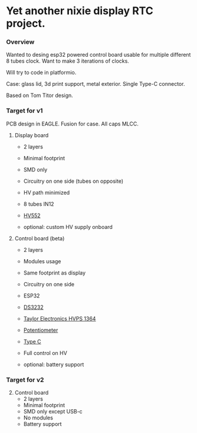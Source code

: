 # Yet another nixie display RTC project.

### Overview
Wanted to desing esp32 powered control board usable for multiple different 8 tubes clock.
Want to make 3 iterations of clocks.

Will try to code in platformio.

Case: glass lid, 3d print support, metal exterior.
Single Type-C connector.

Based on Tom Titor design.

### Target for v1
PCB design in EAGLE. Fusion for case.
All caps MLCC.

1. Display board 
    * 2 layers
    * Minimal footprint
    * SMD only
    * Circuitry on one side (tubes on opposite)
    * HV path minimized
    * 8 tubes IN12
    * [HV552](https://ww1.microchip.com/downloads/en/DeviceDoc/HV5523-32-Channel-Serial-to-Parallel-Converter-with-Open-Drain-Outputs-Data-Sheet-20005700A.pdf)
    
    * optional: custom HV supply onboard
    
2. Control board (beta)
    * 2 layers
    * Modules usage
    * Same footprint as display
    * Circuitry on one side
    * ESP32
    * [DS3232](https://www.analog.com/media/en/technical-documentation/data-sheets/ds3232.pdf)
    * [Taylor Electronics HVPS 1364](https://www.shop-tes.com/content/Datasheets/8002K.pdf)
    * [Potentiometer](https://www.mouser.jp/datasheet/2/609/MAX5460_MAX5468-3129691.pdf)
    * [Type C](https://www.mouser.jp/ProductDetail/Wurth-Elektronik/632723300021?qs=t3bE0qb%2FqEJYzZ4bEQN6Ug%3D%3D)
    * Full control on HV 

    * optional: battery support

### Target for v2

2. Control board
    * 2 layers
    * Minimal footprint
    * SMD only except USB-c
    * No modules
    * Battery support


